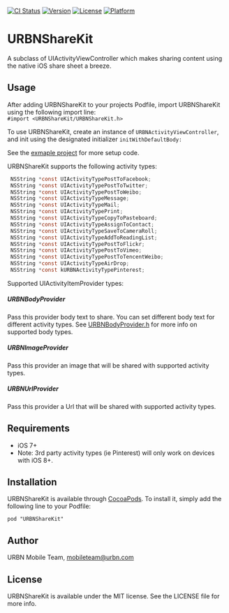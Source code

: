[![CI Status](http://img.shields.io/travis/urbn/URBNShareKit.svg?style=flat)](https://travis-ci.org/urbn/URBNShareKit)
[![Version](https://img.shields.io/cocoapods/v/URBNShareKit.svg?style=flat)](http://cocoadocs.org/docsets/URBNShareKit)
[![License](https://img.shields.io/cocoapods/l/URBNShareKit.svg?style=flat)](http://cocoadocs.org/docsets/URBNShareKit)
[![Platform](https://img.shields.io/cocoapods/p/URBNShareKit.svg?style=flat)](http://cocoadocs.org/docsets/URBNShareKit)

# URBNShareKit

A subclass of UIActivityViewController which makes sharing content using the native iOS share sheet a breeze. 

## Usage

After adding URBNShareKit to your projects Podfile, import URBNShareKit using the following import line:<br>
`#import <URBNShareKit/URBNShareKit.h>`

To use URBNShareKit, create an instance of `URBNActivityViewController`, and init using the designated initializer `initWithDefaultBody:`

See the [exmaple project](https://github.com/urbn/URBNShareKit/blob/master/Example/URBNShareKit/URBNShareKitExampleVC.m) for more setup code.

URBNShareKit supports the following activity types:
```objective-c 
 NSString *const UIActivityTypePostToFacebook;
 NSString *const UIActivityTypePostToTwitter;
 NSString *const UIActivityTypePostToWeibo;
 NSString *const UIActivityTypeMessage;
 NSString *const UIActivityTypeMail;
 NSString *const UIActivityTypePrint;
 NSString *const UIActivityTypeCopyToPasteboard;
 NSString *const UIActivityTypeAssignToContact;
 NSString *const UIActivityTypeSaveToCameraRoll;
 NSString *const UIActivityTypeAddToReadingList;
 NSString *const UIActivityTypePostToFlickr;
 NSString *const UIActivityTypePostToVimeo;
 NSString *const UIActivityTypePostToTencentWeibo;
 NSString *const UIActivityTypeAirDrop;
 NSString *const kURBNActivityTypePinterest;
```

Supported UIActivityItemProvider types:<br>

##### URBNBodyProvider<br>
Pass this provider body text to share. You can set different body text for different activity types. See [URBNBodyProvider.h](https://github.com/urbn/URBNShareKit/blob/master/Pod/Classes/URBNBodyProvider.h) for more info on supported body types.<br>
##### URBNImageProvider<br>
Pass this provider an image that will be shared with supported activity types.<br>
##### URBNUrlProvider<br>
Pass this provider a Url that will be shared with supported activity types.<br>

## Requirements

- iOS 7+
- Note: 3rd party activity types (ie Pinterest) will only work on devices with iOS 8+.  

## Installation

URBNShareKit is available through [CocoaPods](http://cocoapods.org). To install
it, simply add the following line to your Podfile:

    pod "URBNShareKit"

## Author

URBN Mobile Team, mobileteam@urbn.com

## License

URBNShareKit is available under the MIT license. See the LICENSE file for more info.

